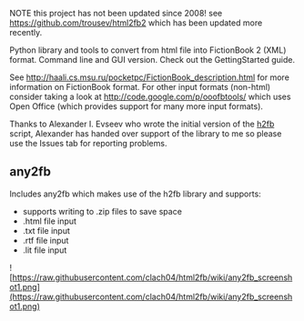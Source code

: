 NOTE this project has not been updated since 2008! see https://github.com/trousev/html2fb2 which has been updated more recently.

Python library and tools to convert from html file into FictionBook  2 (XML) format. Command line and GUI version. Check out the GettingStarted guide.

See http://haali.cs.msu.ru/pocketpc/FictionBook_description.html for more information on FictionBook format. For other input formats (non-html) consider taking a look at http://code.google.com/p/ooofbtools/ which uses Open Office (which provides support for many more input formats).

Thanks to Alexander I. Evseev who wrote the initial version of the [h2fb](http://altline.ru/~e-ai/h2fb_about.shtml) script, Alexander has handed over support of the library to me so please use the Issues tab for reporting problems.


## any2fb ##

Includes any2fb which makes use of the h2fb library and supports:

  * supports writing to .zip files to save space
  * .html file input
  * .txt file input
  * .rtf file input
  * .lit file input

![https://raw.githubusercontent.com/clach04/html2fb/wiki/any2fb_screenshot1.png](https://raw.githubusercontent.com/clach04/html2fb/wiki/any2fb_screenshot1.png)
